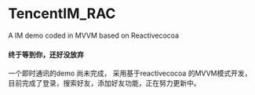 # TencentIM_RAC
A IM demo coded in MVVM based on Reactivecocoa  
#### 终于等到你，还好没放弃
一个即时通讯的demo 尚未完成， 采用基于reactivecocoa 的MVVM模式开发，目前完成了登录，搜索好友，添加好友功能，正在努力更新中。

